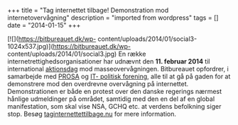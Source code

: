 +++
title = "Tag internettet tilbage! Demonstration mod internetovervågning"
description = "imported from wordpress"
tags = []
date = "2014-01-15"
+++

[![](https://bitbureauet.dk/wp-
content/uploads/2014/01/social3-1024x537.jpg)](https://bitbureauet.dk/wp-
content/uploads/2014/01/social3.jpg) En række internetrettighedsorganisationer
har udnævnt den **11\. februar 2014** til international
[aktionsdag](https://thedaywefightback.org) mod masseovervågningen.
Bitbureauet opfordrer, i samarbejde med [PROSA](http://www.prosa.dk) og [IT-
politisk forening](http://www.itpol.dk/), alle til at gå på gaden for at
demonstrere mod den overdrevne overvågning på internettet. Demonstrationen er
både en protest over den danske regerings nærmest hånlige udmeldinger på
området, samtidig med den en del af en global manifestation, som skal vise
NSA, GCHQ etc. at verdens befolkning siger stop. Besøg
[taginternettettilbage.nu](http://taginternettettilbage.nu) for mere
information.

